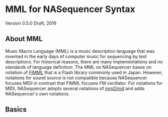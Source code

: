 MML for NASequencer Syntax
==========================
Version 0.5.0 Draft, 2016

About MML
---------
Music Macro Language (MML) is a music description language that was invented in the early days of computer music for sequencing by text descriptions.
For historical reasons, there are many implementations and no standards of language definition.
The MML on NASequencer bases on notation of [FIMML](https://flmml.codeplex.com) that is a Flash library commonly used in Japan.
However, notations for sound source is not compatible because NASequencer focuses MIDI in contrast that FIMML focuses FM oscillator.
For notations for MIDI, NASequencer adopts several notations of [mml2mid](http://hpc.jp/~mml2mid/mml2mid.txt) and adds NASequencer's own notations.


Basics
------
